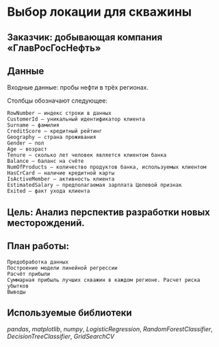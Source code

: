 # Выбор локации для скважины


## Заказчик: добывающая компания «ГлавРосГосНефть»

## Данные

Входные данные: пробы нефти в трёх регионах.

Столбцы обозначают следующее:

    RowNumber — индекс строки в данных
    CustomerId — уникальный идентификатор клиента
    Surname — фамилия
    CreditScore — кредитный рейтинг
    Geography — страна проживания
    Gender — пол
    Age — возраст
    Tenure — сколько лет человек является клиентом банка
    Balance — баланс на счёте
    NumOfProducts — количество продуктов банка, используемых клиентом
    HasCrCard — наличие кредитной карты
    IsActiveMember — активность клиента
    EstimatedSalary — предполагаемая зарплата Целевой признак
    Exited — факт ухода клиента




## Цель: Анализ перспектив разработки новых месторождений.

## План работы:

    Предобработка данных
    Построение модели линейной регрессии
    Расчёт прибыли
    Суммарная прибыль лучших скважин в каждом регионе. Расчет риска убытков
    Выводы



## Используемые библиотеки
*pandas*, *matplotlib*, *numpy*, *LogisticRegression*, *RandomForestClassifier*, *DecisionTreeClassifier*, *GridSearchCV*
